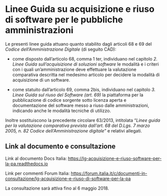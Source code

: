 # Linee Guida su acquisizione e riuso di software per le pubbliche amministrazioni

Le presenti linee guida attuano quanto stabilito dagli articoli 68 e 69
del *Codice dell’Amministrazione Digitale* (di seguito CAD):

-  come disposto dall’articolo 68, comma 1 ter, individuano nel capitolo
   *2. Linee Guida sull’acquisizione di soluzioni software* le modalità
   e i criteri con i quali un’amministrazione deve effettuare la
   valutazione comparativa descritta nel medesimo articolo per decidere
   la modalità di acquisizione di un software.

-  come statuito dall’articolo 69, comma 2bis, individuano nel capitolo
   *3. Linee Guida sul riuso del Software (art. 69)* la piattaforma per
   la pubblicazione di codice sorgente sotto licenza aperta e
   documentazione del software messo a riuso dalle amministrazioni,
   indicando anche le modalità tecniche di utilizzo.

Inoltre sostituiscono la precedente circolare 63/2013, intitolata
“*Linee guida per la valutazione comparativa prevista dall’art. 68 del
D.Lgs. 7 marzo 2005, n. 82 Codice dell’Amministrazione digitale*” e
relativi allegati.

## Link al documento e consultazione

Link al documento Docs Italia: https://lg-acquisizione-e-riuso-software-per-la-pa.readthedocs.io

Link per commenti Forum Italia: https://forum.italia.it/c/documenti-in-consultazione/lg-acquisizione-e-riuso-di-software-per-la-pa

La consultazione sarà attiva fino al 6 maggio 2018.
